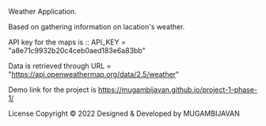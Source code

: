 Weather Application.

Based on gathering information on lacation's weather.

API key for the maps is :: API_KEY = "a8e71c9932b20c4ceb0aed183e6a83bb"

Data is retrieved through URL = "https://api.openweathermap.org/data/2.5/weather"

Demo link for the project is https://mugambijavan.github.io/project-1-phase-1/

License Copyright © 2022 Designed & Developed by MUGAMBIJAVAN


